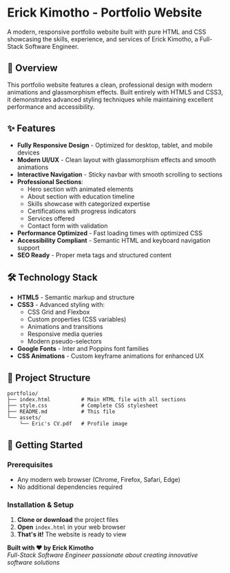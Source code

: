 # Erick Kimotho - Portfolio Website

A modern, responsive portfolio website built with pure HTML and CSS showcasing the skills, experience, and services of Erick Kimotho, a Full-Stack Software Engineer.

## 🚀 Overview

This portfolio website features a clean, professional design with modern animations and glassmorphism effects. Built entirely with HTML5 and CSS3, it demonstrates advanced styling techniques while maintaining excellent performance and accessibility.

## ✨ Features

- **Fully Responsive Design** - Optimized for desktop, tablet, and mobile devices
- **Modern UI/UX** - Clean layout with glassmorphism effects and smooth animations
- **Interactive Navigation** - Sticky navbar with smooth scrolling to sections
- **Professional Sections**:
  - Hero section with animated elements
  - About section with education timeline
  - Skills showcase with categorized expertise
  - Certifications with progress indicators
  - Services offered
  - Contact form with validation
- **Performance Optimized** - Fast loading times with optimized CSS
- **Accessibility Compliant** - Semantic HTML and keyboard navigation support
- **SEO Ready** - Proper meta tags and structured content

## 🛠️ Technology Stack

- **HTML5** - Semantic markup and structure
- **CSS3** - Advanced styling with:
  - CSS Grid and Flexbox
  - Custom properties (CSS variables)
  - Animations and transitions
  - Responsive media queries
  - Modern pseudo-selectors
- **Google Fonts** - Inter and Poppins font families
- **CSS Animations** - Custom keyframe animations for enhanced UX

## 📁 Project Structure

```
portfolio/
├── index.html          # Main HTML file with all sections
├── style.css           # Complete CSS stylesheet
├── README.md           # This file
└── assets/
    └── Eric's CV.pdf   # Profile image
```

## 🚀 Getting Started

### Prerequisites
- Any modern web browser (Chrome, Firefox, Safari, Edge)
- No additional dependencies required

### Installation & Setup

1. **Clone or download** the project files
2. **Open** `index.html` in your web browser
3. **That's it!** The website is ready to view

**Built with ❤️ by Erick Kimotho**  
*Full-Stack Software Engineer passionate about creating innovative software solutions*
